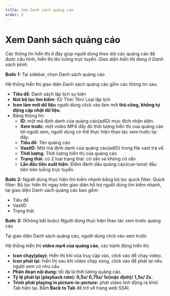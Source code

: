 ```yaml
---
title: Xem Danh sách quảng cáo
order: 2
---
```

# Xem Danh sách quảng cáo

Các thông tin hiển thị ở đây giúp người dùng theo dõi các quảng cáo đã được cấu hình, hiển thị lên luồng trực tuyến.
*Giao diện hiển thị đang ở Danh sách kênh.*

**Bước 1:** Tại sidebar, chọn Danh sách quảng cáo

Hệ thống hiển thị giao diện Danh sách quảng cáo gồm các thông tin sau:

* **Tiêu đề**: Danh sách lập lịch sự kiện
* **Nút bộ lọc tìm kiếm**: ID/ Thẻ/ Tên/ Loại lập lịch 
* **Icon làm mới dữ liệu** người dùng click vào làm mới **thủ công, không tự động cập nhật dữ liệu**.
* Bảng thông tin:
   * **ID**: một mã định danh của quảng cáo(adID) mục đích nhận diện.
   * **Xem trước**: một video MP4 đầy đủ thời lượng hiển thị của quảng cáo tới người xem, người dùng có thể thực hiện thao tác xem trước tại đây.
   * **Tiêu đề**: Tên quảng cáo 
   * **VastID**: Một mã định danh của quảng cáo(adID) trong file vast trả về.
   * **Thời lượng**: Thời lượng hiển thị của quảng cáo
   * **Trạng thái**: có 2 loại trạng thái: có sẵn và không có sẵn
   * **Lần đầu tiên xuất hiện**: Điểm đánh dấu quảng cáo(cue-tone) đầu tiên trên luồng trực tuyến.

**Bước 2:** Người dùng thực hiện tìm kiếm nhanh bằng bộ lọc quick filter.
Quick filter: Bộ lọc hiển thị ngay trên giao diện hỗ trợ người dùng tìm kiếm nhanh, tại giao diện Danh sách quảng cáo bao gồm:
   * Tiêu đề
   * VastID
   * Trạng thái

**Bước 3:** (Không bắt buộc) Người dùng thực hiện thao tác xem trước quảng cáo

Tại giao diện Danh sách quảng cáo, người dùng click vào xem trước

Hệ thống hiển thị **video mp4 của quảng cáo**, các hành động hiển thị:

* **Icon chạy(play):** Hiển thị khi vừa truy cập vào, click vào để chạy video.
* **Icon phát lại:** hiển thị sau khi video chạy xong, click vào để phát lại nếu người xem có nhu cầu.
* **Phân đoạn nội dung:** tối đa là thời lượng quảng cáo.
* **Tỷ lệ phát lại (playback rate): 0,5x/ 0,75x/ 1x(mặc định)/ 1,5x/ 2x.**
* **Trình phát playing in picture-in-picture:** phát video linh động ra khỏi Tab hiện tại. Bấm **Back to Tab** để trở về trang web SSAI.
